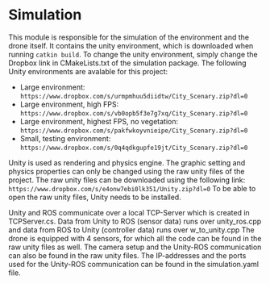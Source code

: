 # Simulation
This module is responsible for the simulation of the environment and the drone itself. It contains the unity environment, which is downloaded when running ```catkin build```. To change the unity environment, simply change the Dropbox link in CMakeLists.txt of the simulation package. The following Unity environments are avalable for this project:

- Large environment: ```https://www.dropbox.com/s/urmpmhuu5diidtw/City_Scenary.zip?dl=0```
- Large environment, high FPS: ```https://www.dropbox.com/s/vb0opb5f3e7g7xq/City_Scenary.zip?dl=0```
- Large environment, highest FPS, no vegetation: ```https://www.dropbox.com/s/pakfwkoyvnieipe/City_Scenary.zip?dl=0```
- Small, testing environment:  ```https://www.dropbox.com/s/0q4qdkgupfe19jt/City_Scenary.zip?dl=0```

Unity is used as rendering and physics engine. The graphic setting and physics properties can only be changed using the raw unity files of the project. The raw unity files can be downloaded using the following link:
```https://www.dropbox.com/s/e4onw7ebi0lk351/Unity.zip?dl=0```
To be able to open the raw unity files, Unity needs to be installed.

Unity and ROS communicate over a local TCP-Server which is created in TCPServer.cs. Data from Unity to ROS (sensor data) runs over unity_ros.cpp and data from ROS to Unity (controller data) runs over w_to_unity.cpp The drone is equipped with 4 sensors, for which all the code can be found in the raw unity files as well. The camera setup and the Unity-ROS communication can also be found in the raw unity files. The IP-addresses and the ports used for the Unity-ROS communication can be found in the simulation.yaml file.
